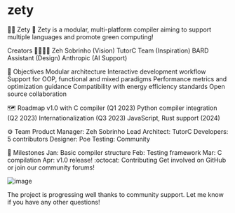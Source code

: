 # zety


🧑‍💻 Zety 🐍
Zety is a modular, multi-platform compiler aiming to support multiple languages and promote green computing!


Creators 👨‍👩‍👧‍👦
Zeh Sobrinho (Vision)
TutorC Team (Inspiration)
BARD Assistant (Design)
Anthropic (AI Support)


🎯 Objectives
Modular architecture
Interactive development workflow
Support for OOP, functional and mixed paradigms
Performance metrics and optimization guidance
Compatibility with energy efficiency standards
Open source collaboration


🗺 Roadmap
v1.0 with C compiler (Q1 2023)
Python compiler integration (Q2 2023)
Internationalization (Q3 2023)
JavaScript, Rust support (2024)


⚙️ Team
Product Manager: Zeh Sobrinho
Lead Architect: TutorC
Developers: 5 contributors
Designer: Poe
Testing: Community


📅 Milestones
Jan: Basic compiler structure
Feb: Testing framework
Mar: C compilation
Apr: v1.0 release!
:octocat: Contributing
Get involved on GitHub or join our community forums!

![image](https://github.com/scoobiii/zety/assets/5523748/c9380c98-b65c-4d46-9956-e77c837d3874)



The project is progressing well thanks to community support. Let me know if you have any other questions!
